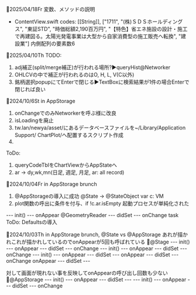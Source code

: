 📅2025/04/18Fr
変数、メソッドの説明
- ContentView.swift
  codes: [[String]], ["1711", "(株)ＳＤＳホールディングス", "東証STD", "時価総額2,190百万円", "【特色】省エネ施設の設計・施工で再建図る。太陽光発電事業は大型から自家消費型の施工販売へ転換", "建設業"]
  内側配列の要素数6
  
  
📅2025/04/10Th
TODO:
1. adj補正(split/merge補正)が行われる場所?▶️queryHist@Networker
2. OHLCVの中で補正が行われるのはO, H, L, V(C以外)
3. 銘柄選択popupにてEnterで閉じる▶️TextBoxに検索結果が1件の場合Enterで閉じれば良い

📅2024/10/6St
in AppStorage
1. onChangeでのみNetworkerを呼ぶ様に改良
2. isLoadingを廃止
3. tw.lan/newya/asset/にあるデータベースファイルを~/Library/Application Support/
ChartPlot/へ配置するスクリプト作成
4. 
ToDo:
1. queryCodeTblをChartViewからAppStateへ
2. ar -> dy,wk,mn(日足, 週足, 月足, ar: all record)

📅2024/10/04Fr
in AppStorage brunch
1. @AppStorageの導入に成功
@State -> @StateObject var c: VM
2. plot関数の呼出に条件を付与、if !c.ar.isEmpty
起動プロセスが単純化された

--- init() ---
onAppear @GeometryReader
--- didSet ---
onChange
task
ToDo: Defaultsの導入

📅2024/10/03Th
in AppStorage brunch, @State vs @AppStorage
あれが描かれこれが描かれしているのでonAppearが5回も呼ばれている
🔹@Stage
--- init() ---
onAppear
--- didSet ---
onChange
--- init() ---
onAppear
--- didSet ---
onChange
--- init() ---
onAppear
--- didSet ---
onAppear
--- didSet ---
onChange
onAppear
--- didSet ---

対して画面が現れない事を反映してonAppearの呼び出し回数も少ない
🔹@AppStorage
--- init() ---
onAppear
--- didSet ---
--- init() ---
onAppear
--- didSet ---
onChange
